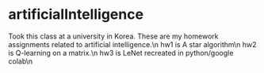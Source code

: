 # artificialIntelligence

Took this class at a university in Korea. These are my homework assignments related to artificial intelligence.\n
hw1 is A star algorithm\n
hw2 is Q-learning on a matrix.\n
hw3 is LeNet recreated in python/google colab\n
